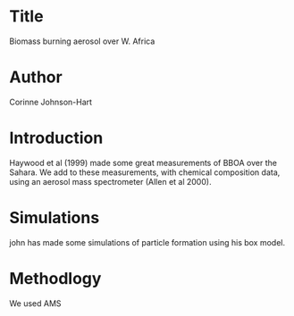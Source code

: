 # Title
Biomass burning aerosol over W. Africa

# Author
Corinne Johnson-Hart

# Introduction
Haywood et al (1999) made some great measurements of BBOA over the Sahara. 
We add to these measurements, with chemical composition data, using an aerosol mass spectrometer (Allen et al 2000).

# Simulations
john has made some simulations of particle formation using his box model.

# Methodlogy
We used AMS

